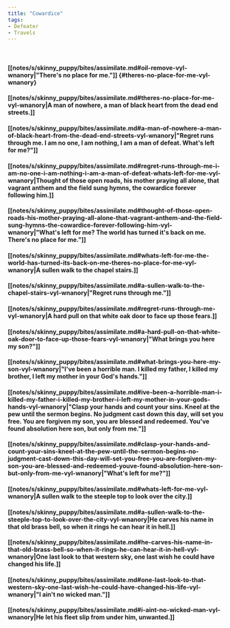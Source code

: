 ```yaml
---
title: "Cowardice"
tags:
- Defeater
- Travels
---
```

&nbsp;
#### [[notes/s/skinny_puppy/bites/assimilate.md#oil-remove-vyl-wnanory|"There's no place for me."]] {#theres-no-place-for-me-vyl-wnanory}
#### [[notes/s/skinny_puppy/bites/assimilate.md#theres-no-place-for-me-vyl-wnanory|A man of nowhere, a man of black heart from the dead end streets.]]
#### [[notes/s/skinny_puppy/bites/assimilate.md#a-man-of-nowhere-a-man-of-black-heart-from-the-dead-end-streets-vyl-wnanory|"Regret runs through me. I am no one, I am nothing, I am a man of defeat. What's left for me?"]]
#### [[notes/s/skinny_puppy/bites/assimilate.md#regret-runs-through-me-i-am-no-one-i-am-nothing-i-am-a-man-of-defeat-whats-left-for-me-vyl-wnanory|Thought of those open roads, his mother praying all alone, that vagrant anthem and the field sung hymns, the cowardice forever following him.]]
#### [[notes/s/skinny_puppy/bites/assimilate.md#thought-of-those-open-roads-his-mother-praying-all-alone-that-vagrant-anthem-and-the-field-sung-hymns-the-cowardice-forever-following-him-vyl-wnanory|"What's left for me? The world has turned it's back on me. There's no place for me."]]
#### [[notes/s/skinny_puppy/bites/assimilate.md#whats-left-for-me-the-world-has-turned-its-back-on-me-theres-no-place-for-me-vyl-wnanory|A sullen walk to the chapel stairs.]]
#### [[notes/s/skinny_puppy/bites/assimilate.md#a-sullen-walk-to-the-chapel-stairs-vyl-wnanory|"Regret runs through me."]]
#### [[notes/s/skinny_puppy/bites/assimilate.md#regret-runs-through-me-vyl-wnanory|A hard pull on that white oak door to face up those fears.]]
#### [[notes/s/skinny_puppy/bites/assimilate.md#a-hard-pull-on-that-white-oak-door-to-face-up-those-fears-vyl-wnanory|"What brings you here my son?"]]
#### [[notes/s/skinny_puppy/bites/assimilate.md#what-brings-you-here-my-son-vyl-wnanory|"I've been a horrible man. I killed my father, I killed my brother, I left my mother in your God's hands."]]
#### [[notes/s/skinny_puppy/bites/assimilate.md#ive-been-a-horrible-man-i-killed-my-father-i-killed-my-brother-i-left-my-mother-in-your-gods-hands-vyl-wnanory|"Clasp your hands and count your sins. Kneel at the pew until the sermon begins. No judgment cast down this day, will set you free. You are forgiven my son, you are blessed and redeemed. You've found absolution here son, but only from me."]]
#### [[notes/s/skinny_puppy/bites/assimilate.md#clasp-your-hands-and-count-your-sins-kneel-at-the-pew-until-the-sermon-begins-no-judgment-cast-down-this-day-will-set-you-free-you-are-forgiven-my-son-you-are-blessed-and-redeemed-youve-found-absolution-here-son-but-only-from-me-vyl-wnanory|"What's left for me?"]]
#### [[notes/s/skinny_puppy/bites/assimilate.md#whats-left-for-me-vyl-wnanory|A sullen walk to the steeple top to look over the city.]]
#### [[notes/s/skinny_puppy/bites/assimilate.md#a-sullen-walk-to-the-steeple-top-to-look-over-the-city-vyl-wnanory|He carves his name in that old brass bell, so when it rings he can hear it in hell.]]
#### [[notes/s/skinny_puppy/bites/assimilate.md#he-carves-his-name-in-that-old-brass-bell-so-when-it-rings-he-can-hear-it-in-hell-vyl-wnanory|One last look to that western sky, one last wish he could have changed his life.]]
#### [[notes/s/skinny_puppy/bites/assimilate.md#one-last-look-to-that-western-sky-one-last-wish-he-could-have-changed-his-life-vyl-wnanory|"I ain't no wicked man."]]
#### [[notes/s/skinny_puppy/bites/assimilate.md#i-aint-no-wicked-man-vyl-wnanory|He let his fleet slip from under him, unwanted.]]

